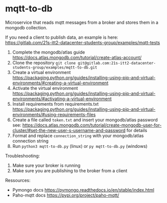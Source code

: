 # mqtt-to-db

Microservice that reads mqtt messages from a broker and stores them in a mongodb collection.

If you need a client to publish data, an example is here: https://gitlab.com/21s-itt2-datacenter-students-group/examples/mqtt-tests 

1. Complete the mongodb/atlas guide https://docs.atlas.mongodb.com/tutorial/create-atlas-account/
2. Clone the repository `git clone git@gitlab.com:21s-itt2-datacenter-students-group/examples/mqtt-to-db.git` 
3. Create a virtual environment https://packaging.python.org/guides/installing-using-pip-and-virtual-environments/#creating-a-virtual-environment 
4. Activate the virtual environment https://packaging.python.org/guides/installing-using-pip-and-virtual-environments/#activating-a-virtual-environment
5. Install requirements from requirements.txt https://packaging.python.org/guides/installing-using-pip-and-virtual-environments/#using-requirements-files
6. Create a file called `token.txt` and insert your mongodb/atlas password see: https://docs.atlas.mongodb.com/tutorial/create-mongodb-user-for-cluster/#set-the-new-user-s-username-and-password for details
7. Format and replace `connection_string` with your mongodb/atlas connection string
8. Run `python3 mqtt-to-db.py` (linux) or `py mqtt-to-db.py` (windows)

Troubleshooting:

1. Make sure your broker is running
2. Make sure you are publishing to the broker from a client

Ressources:

* Pymongo docs https://pymongo.readthedocs.io/en/stable/index.html
* Paho-mqtt docs https://pypi.org/project/paho-mqtt/